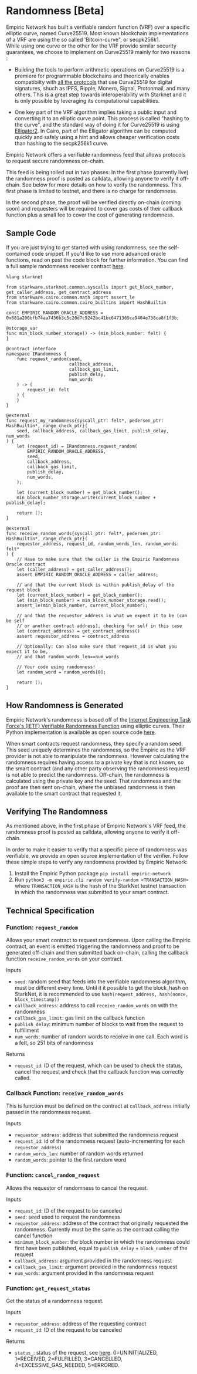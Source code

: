 # Randomness \[Beta]

Empiric Network has built a verifiable random function (VRF) over a specific elliptic curve, named Curve25519.   Most known blockchain implementations of a VRF are using the so called 'Bitcoin-curve", or secpk256k1.  
While using one curve or the other for the VRF provide similar security guarantees, we choose to implement on Curve25519 mainly for two reasons :

* Building the tools to perform arithmetic operations on Curve25519 is a premiere for programmable blockchains and theorically enables compatibilty with [all the protocols](https://en.wikipedia.org/wiki/Curve25519#Protocols) that use Curve25519 for digital signatures, shuch as IPFS, Ripple, Monero, Signal, Protonmail, and many others. This is a great step towards interoperability with Starknet and it is only possible by leveraging its computational capabilities.  


* One key part of the VRF algorithm implies taking a public input and converting it to an elliptic curve point. This process is called "hashing to the curve", and the standard way of doing it for Curve25519 is using [Elligator2](https://eprint.iacr.org/2013/325). 
In Cairo, part of the Elligator algorithm can be computed quickly and safely using a hint and allows cheaper verification costs than hashing to the secpk256k1 curve. 



Empiric Network offers a verifiable randomness feed that allows protocols to request secure randomness on-chain.&#x20;

This feed is being rolled out in two phases: In the first phase (currently live) the randomness proof is posted as calldata, allowing anyone to verify it off-chain. See below for more details on how to verify the randomness. This first phase is limited to testnet, and there is no charge for randomness.

In the second phase, the proof will be verified directly on-chain (coming soon) and requesters will be required to cover gas costs of their callback function plus a small fee to cover the cost of generating randomness.

## Sample Code

If you are just trying to get started with using randomness, see the self-contained code snippet. If you'd like to use more advanced oracle functions, read on past the code block for further information. You can find a full sample randomness receiver contract [here](https://github.com/42labs/Empiric/blob/master/contracts/src/randomness/ExampleRandomness.cairo).

```
%lang starknet

from starkware.starknet.common.syscalls import get_block_number, get_caller_address, get_contract_address
from starkware.cairo.common.math import assert_le
from starkware.cairo.common.cairo_builtins import HashBuiltin

const EMPIRIC_RANDOM_ORACLE_ADDRESS = 0x681a206bfb74aa7436b3c5c20d7c9242bc41bc6471365ca9404e738ca8f1f3b;

@storage_var
func min_block_number_storage() -> (min_block_number: felt) {
}

@contract_interface
namespace IRandomness {
    func request_random(seed,
                        callback_address,
                        callback_gas_limit,
                        publish_delay,
                        num_words
    ) -> (
        request_id: felt
    ) {
    }
}

@external
func request_my_randomness{syscall_ptr: felt*, pedersen_ptr: HashBuiltin*, range_check_ptr}(
    seed, callback_address, callback_gas_limit, publish_delay, num_words
) {
    let (request_id) = IRandomness.request_random(
        EMPIRIC_RANDOM_ORACLE_ADDRESS,
        seed,
        callback_address,
        callback_gas_limit,
        publish_delay,
        num_words,
    );

    let (current_block_number) = get_block_number();
    min_block_number_storage.write(current_block_number + publish_delay);

    return ();
}

@external
func receive_random_words{syscall_ptr: felt*, pedersen_ptr: HashBuiltin*, range_check_ptr}(
    requestor_address, request_id, random_words_len, random_words: felt*
) {
    // Have to make sure that the caller is the Empiric Randomness Oracle contract
    let (caller_address) = get_caller_address();
    assert EMPIRIC_RANDOM_ORACLE_ADDRESS = caller_address;

    // and that the current block is within publish_delay of the request block
    let (current_block_number) = get_block_number();
    let (min_block_number) = min_block_number_storage.read();
    assert_le(min_block_number, current_block_number);
    
    // and that the requestor_address is what we expect it to be (can be self
    // or another contract address), checking for self in this case
    let (contract_address) = get_contract_address()
    assert requestor_address = contract_address

    // Optionally: Can also make sure that request_id is what you expect it to be,
    // and that random_words_len==num_words

    // Your code using randomness!
    let random_word = random_words[0];

    return ();
}

```

## How Randomness is Generated

Empiric Network's randomness is based off of the [Internet Engineering Task Force's (IETF) Verifiable Randomness Function](https://datatracker.ietf.org/doc/html/draft-irtf-cfrg-vrf-06) using elliptic curves. Their Python implementation is available as open source code [here](https://github.com/nccgroup/draft-irtf-cfrg-vrf-06/blob/master/README.md).

When smart contracts request randomness, they specify a random seed. This seed uniquely determines the randomness, so the Empiric as the VRF provider is not able to manipulate the randomness. However calculating the randomness requires having access to a private key that is not known, so the smart contract (and any other party observing the randomness request) is not able to predict the randomness. Off-chain, the randomness is calculated using the private key and the seed. That randomness and the proof are then sent on-chain, where the unbiased randomness is then available to the smart contract that requested it.

## Verifying The Randomness

As mentioned above, in the first phase of Empiric Network's VRF feed, the randomness proof is posted as calldata, allowing anyone to verify it off-chain.

In order to make it easier to verify that a specific piece of randomness was verifiable, we provide an open source implementation of the verifier. Follow these simple steps to verify any randomness provided by Empiric Network:

1. Install the Empiric Python package `pip install empiric-network`
2. Run `python3 -m empiric.cli random verify-random <TRANSACTION_HASH>` where `TRANSACTION_HASH` is the hash of the StarkNet testnet transaction in which the randomness was submitted to your smart contract.

## Technical Specification

### Function: `request_random`

Allows your smart contract to request randomness. Upon calling the Empiric contract, an event is emitted triggering the randomness and proof to be generated off-chain and then submitted back on-chain, calling the callback function `receive_random_words` on your contract.

Inputs

* `seed`: random seed that feeds into the verifiable randomness algorithm, must be different every time. Until it it possible to get the block\_hash on StarkNet, it is recommended to use `hash(request_address, hash(nonce, block_timestamp))`
* `callback_address`: address to call `receive_random_words` on with the randomness
* `callback_gas_limit`: gas limit on the callback function
* `publish_delay`: minimum number of blocks to wait from the request to fulfillment
* `num_words`: number of random words to receive in one call. Each word is a felt, so 251 bits of randomness

Returns

* `request_id`: ID of the request, which can be used to check the status, cancel the request and check that the callback function was correctly called.

### Callback Function: `receive_random_words`

This is function must be defined on the contract at `callback_address` initially passed in the randomness request.

Inputs

* `requestor_address`: address that submitted the randomness request
* `request_id`: id of the randomness request (auto-incrementing for each `requestor_address`)
* `random_words_len`: number of random words returned
* `random_words`: pointer to the first random word

### Function: `cancel_random_request`

Allows the requestor of randomness to cancel the request.

Inputs

* `request_id`: ID of the request to be canceled
* `seed`: seed used to request the randomness
* `requestor_address`: address of the contract that originally requested the randomness. Currently must be the same as the contract calling the cancel function
* `minimum_block_number`: the block number in which the randomness could first have been published, equal to `publish_delay` + `block_number` of the request
* `callback_address`: argument provided in the randomness request
* `callback_gas_limit`: argument provided in the randomness request
* `num_words`: argument provided in the randomness request

### Function: `get_request_status`

Get the status of a randomness request.

Inputs

* `requestor_address`: address of the requesting contract
* `request_id`: ID of the request to be canceled

Returns

* `status_`: status of the request, see [here](https://github.com/42labs/Empiric/blob/master/contracts/src/randomness/structs.cairo). 0=UNINITIALIZED, 1=RECEIVED, 2=FULFILLED, 3=CANCELLED, 4=EXCESSIVE\_GAS\_NEEDED, 5=ERRORED.&#x20;
